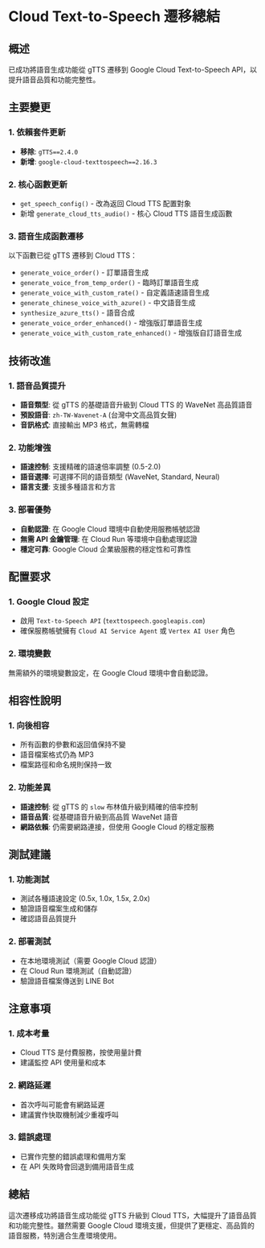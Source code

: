 # Cloud Text-to-Speech 遷移總結

## 概述
已成功將語音生成功能從 gTTS 遷移到 Google Cloud Text-to-Speech API，以提升語音品質和功能完整性。

## 主要變更

### 1. 依賴套件更新
- **移除**: `gTTS==2.4.0`
- **新增**: `google-cloud-texttospeech==2.16.3`

### 2. 核心函數更新
- `get_speech_config()` - 改為返回 Cloud TTS 配置對象
- 新增 `generate_cloud_tts_audio()` - 核心 Cloud TTS 語音生成函數

### 3. 語音生成函數遷移
以下函數已從 gTTS 遷移到 Cloud TTS：
- `generate_voice_order()` - 訂單語音生成
- `generate_voice_from_temp_order()` - 臨時訂單語音生成
- `generate_voice_with_custom_rate()` - 自定義語速語音生成
- `generate_chinese_voice_with_azure()` - 中文語音生成
- `synthesize_azure_tts()` - 語音合成
- `generate_voice_order_enhanced()` - 增強版訂單語音生成
- `generate_voice_with_custom_rate_enhanced()` - 增強版自訂語音生成

## 技術改進

### 1. 語音品質提升
- **語音類型**: 從 gTTS 的基礎語音升級到 Cloud TTS 的 WaveNet 高品質語音
- **預設語音**: `zh-TW-Wavenet-A` (台灣中文高品質女聲)
- **音訊格式**: 直接輸出 MP3 格式，無需轉檔

### 2. 功能增強
- **語速控制**: 支援精確的語速倍率調整 (0.5-2.0)
- **語音選擇**: 可選擇不同的語音類型 (WaveNet, Standard, Neural)
- **語言支援**: 支援多種語言和方言

### 3. 部署優勢
- **自動認證**: 在 Google Cloud 環境中自動使用服務帳號認證
- **無需 API 金鑰管理**: 在 Cloud Run 等環境中自動處理認證
- **穩定可靠**: Google Cloud 企業級服務的穩定性和可靠性

## 配置要求

### 1. Google Cloud 設定
- 啟用 `Text-to-Speech API` (`texttospeech.googleapis.com`)
- 確保服務帳號擁有 `Cloud AI Service Agent` 或 `Vertex AI User` 角色

### 2. 環境變數
無需額外的環境變數設定，在 Google Cloud 環境中會自動認證。

## 相容性說明

### 1. 向後相容
- 所有函數的參數和返回值保持不變
- 語音檔案格式仍為 MP3
- 檔案路徑和命名規則保持一致

### 2. 功能差異
- **語速控制**: 從 gTTS 的 `slow` 布林值升級到精確的倍率控制
- **語音品質**: 從基礎語音升級到高品質 WaveNet 語音
- **網路依賴**: 仍需要網路連接，但使用 Google Cloud 的穩定服務

## 測試建議

### 1. 功能測試
- 測試各種語速設定 (0.5x, 1.0x, 1.5x, 2.0x)
- 驗證語音檔案生成和儲存
- 確認語音品質提升

### 2. 部署測試
- 在本地環境測試（需要 Google Cloud 認證）
- 在 Cloud Run 環境測試（自動認證）
- 驗證語音檔案傳送到 LINE Bot

## 注意事項

### 1. 成本考量
- Cloud TTS 是付費服務，按使用量計費
- 建議監控 API 使用量和成本

### 2. 網路延遲
- 首次呼叫可能會有網路延遲
- 建議實作快取機制減少重複呼叫

### 3. 錯誤處理
- 已實作完整的錯誤處理和備用方案
- 在 API 失敗時會回退到備用語音生成

## 總結
這次遷移成功將語音生成功能從 gTTS 升級到 Cloud TTS，大幅提升了語音品質和功能完整性。雖然需要 Google Cloud 環境支援，但提供了更穩定、高品質的語音服務，特別適合生產環境使用。
